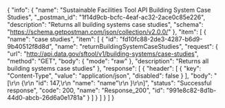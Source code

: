 {
  "info": {
    "name": "Sustainable Facilities Tool API Building System Case Studies",
    "_postman_id": "1f14d9cb-bcfc-4eaf-ac32-2ace0c85e226",
    "description": "Returns all building systems case studies",
    "schema": "https://schema.getpostman.com/json/collection/v2.0.0/"
  },
  "item": [
    {
      "name": "case studies",
      "item": [
        {
          "id": "fd10fc88-2de3-4287-b6d9-9b40512f8d8d",
          "name": "returnBuildingSystemCaseStudies",
          "request": {
            "url": "http://api.data.gov/sftool/v1/building-systems/case-studies",
            "method": "GET",
            "body": {
              "mode": "raw"
            },
            "description": "Returns all building systems case studies"
          },
          "response": [
            {
              "header": [
                {
                  "key": "Content-Type",
                  "value": "application/json",
                  "disabled": false
                }
              ],
              "body": "[\r\n  {\r\n    \"id\": 147,\r\n    \"name\": \"name\"\r\n  }\r\n]",
              "status": "Successful response",
              "code": 200,
              "name": "Response_200",
              "id": "991e8c82-8d1b-44d0-abcb-26d6a0e1781a"
            }
          ]
        }
      ]
    }
  ]
}